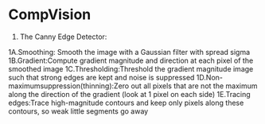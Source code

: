 # CompVision


1. The Canny Edge Detector:

1A.Smoothing: Smooth the image with a Gaussian filter with spread sigma
1B.Gradient:Compute gradient magnitude and direction at each pixel of the smoothed image
1C.Thresholding:Threshold the gradient magnitude image such that strong edges are kept and noise is suppressed
1D.Non-maximumsuppression(thinning):Zero out all pixels that are not the maximum along the direction of the gradient (look at 1 pixel on each side)
1E.Tracing edges:Trace high-magnitude contours and keep only pixels along these contours, so weak little segments go away
